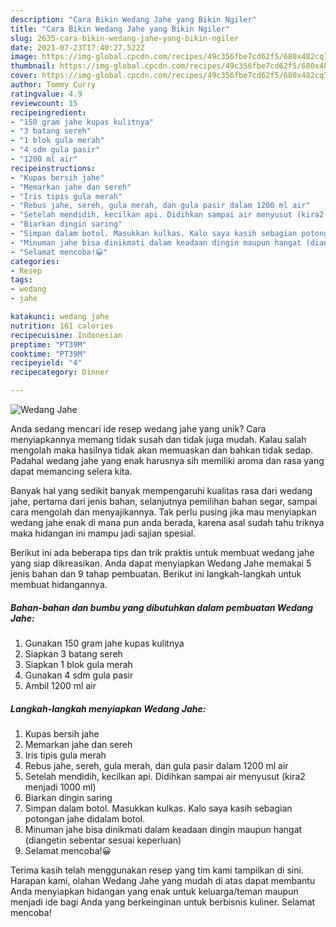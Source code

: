 ```yaml
---
description: "Cara Bikin Wedang Jahe yang Bikin Ngiler"
title: "Cara Bikin Wedang Jahe yang Bikin Ngiler"
slug: 2635-cara-bikin-wedang-jahe-yang-bikin-ngiler
date: 2021-07-23T17:40:27.522Z
image: https://img-global.cpcdn.com/recipes/49c356fbe7cd62f5/680x482cq70/wedang-jahe-foto-resep-utama.jpg
thumbnail: https://img-global.cpcdn.com/recipes/49c356fbe7cd62f5/680x482cq70/wedang-jahe-foto-resep-utama.jpg
cover: https://img-global.cpcdn.com/recipes/49c356fbe7cd62f5/680x482cq70/wedang-jahe-foto-resep-utama.jpg
author: Tommy Curry
ratingvalue: 4.9
reviewcount: 15
recipeingredient:
- "150 gram jahe kupas kulitnya"
- "3 batang sereh"
- "1 blok gula merah"
- "4 sdm gula pasir"
- "1200 ml air"
recipeinstructions:
- "Kupas bersih jahe"
- "Memarkan jahe dan sereh"
- "Iris tipis gula merah"
- "Rebus jahe, sereh, gula merah, dan gula pasir dalam 1200 ml air"
- "Setelah mendidih, kecilkan api. Didihkan sampai air menyusut (kira2 menjadi 1000 ml)"
- "Biarkan dingin saring"
- "Simpan dalam botol. Masukkan kulkas. Kalo saya kasih sebagian potongan jahe didalam botol."
- "Minuman jahe bisa dinikmati dalam keadaan dingin maupun hangat (diangetin sebentar sesuai keperluan)"
- "Selamat mencoba!😀"
categories:
- Resep
tags:
- wedang
- jahe

katakunci: wedang jahe 
nutrition: 161 calories
recipecuisine: Indonesian
preptime: "PT39M"
cooktime: "PT39M"
recipeyield: "4"
recipecategory: Dinner

---
```



![Wedang Jahe](https://img-global.cpcdn.com/recipes/49c356fbe7cd62f5/680x482cq70/wedang-jahe-foto-resep-utama.jpg)

Anda sedang mencari ide resep wedang jahe yang unik? Cara menyiapkannya memang tidak susah dan tidak juga mudah. Kalau salah mengolah maka hasilnya tidak akan memuaskan dan bahkan tidak sedap. Padahal wedang jahe yang enak harusnya sih memiliki aroma dan rasa yang dapat memancing selera kita.

Banyak hal yang sedikit banyak mempengaruhi kualitas rasa dari wedang jahe, pertama dari jenis bahan, selanjutnya pemilihan bahan segar, sampai cara mengolah dan menyajikannya. Tak perlu pusing jika mau menyiapkan wedang jahe enak di mana pun anda berada, karena asal sudah tahu triknya maka hidangan ini mampu jadi sajian spesial.




Berikut ini ada beberapa tips dan trik praktis untuk membuat wedang jahe yang siap dikreasikan. Anda dapat menyiapkan Wedang Jahe memakai 5 jenis bahan dan 9 tahap pembuatan. Berikut ini langkah-langkah untuk membuat hidangannya.

<!--inarticleads1-->

##### Bahan-bahan dan bumbu yang dibutuhkan dalam pembuatan Wedang Jahe:

1. Gunakan 150 gram jahe kupas kulitnya
1. Siapkan 3 batang sereh
1. Siapkan 1 blok gula merah
1. Gunakan 4 sdm gula pasir
1. Ambil 1200 ml air




<!--inarticleads2-->

##### Langkah-langkah menyiapkan Wedang Jahe:

1. Kupas bersih jahe
1. Memarkan jahe dan sereh
1. Iris tipis gula merah
1. Rebus jahe, sereh, gula merah, dan gula pasir dalam 1200 ml air
1. Setelah mendidih, kecilkan api. Didihkan sampai air menyusut (kira2 menjadi 1000 ml)
1. Biarkan dingin saring
1. Simpan dalam botol. Masukkan kulkas. Kalo saya kasih sebagian potongan jahe didalam botol.
1. Minuman jahe bisa dinikmati dalam keadaan dingin maupun hangat (diangetin sebentar sesuai keperluan)
1. Selamat mencoba!😀




Terima kasih telah menggunakan resep yang tim kami tampilkan di sini. Harapan kami, olahan Wedang Jahe yang mudah di atas dapat membantu Anda menyiapkan hidangan yang enak untuk keluarga/teman maupun menjadi ide bagi Anda yang berkeinginan untuk berbisnis kuliner. Selamat mencoba!
